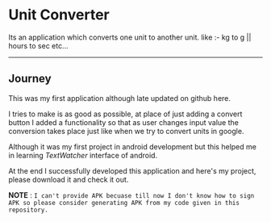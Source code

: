# Unit Converter
Its an application which converts one unit to another unit.
like :- kg to g || hours to sec etc...
***
## Journey
This was my first application although late updated on github here.

I tries to make is as good as possible, at place of just adding a convert button I added a functionality so that as user changes input value the conversion takes place just like when we try to convert units in google.

Although it was my first project in android development but this helped me in learning *TextWatcher* interface of android.

At the end I successfully developed this application and here's my project, please download it and check it out.

**NOTE**  : `I can't provide APK becuase till now I don't know how to sign APK so please consider generating APK from my code given in this repository.`